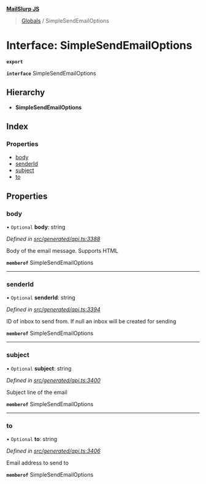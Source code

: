 **[MailSlurp JS](../README.md)**

> [Globals](../README.md) / SimpleSendEmailOptions

# Interface: SimpleSendEmailOptions

**`export`** 

**`interface`** SimpleSendEmailOptions

## Hierarchy

* **SimpleSendEmailOptions**

## Index

### Properties

* [body](simplesendemailoptions.md#body)
* [senderId](simplesendemailoptions.md#senderid)
* [subject](simplesendemailoptions.md#subject)
* [to](simplesendemailoptions.md#to)

## Properties

### body

• `Optional` **body**: string

*Defined in [src/generated/api.ts:3388](https://github.com/mailslurp/mailslurp-client/blob/359c034/src/generated/api.ts#L3388)*

Body of the email message. Supports HTML

**`memberof`** SimpleSendEmailOptions

___

### senderId

• `Optional` **senderId**: string

*Defined in [src/generated/api.ts:3394](https://github.com/mailslurp/mailslurp-client/blob/359c034/src/generated/api.ts#L3394)*

ID of inbox to send from. If null an inbox will be created for sending

**`memberof`** SimpleSendEmailOptions

___

### subject

• `Optional` **subject**: string

*Defined in [src/generated/api.ts:3400](https://github.com/mailslurp/mailslurp-client/blob/359c034/src/generated/api.ts#L3400)*

Subject line of the email

**`memberof`** SimpleSendEmailOptions

___

### to

• `Optional` **to**: string

*Defined in [src/generated/api.ts:3406](https://github.com/mailslurp/mailslurp-client/blob/359c034/src/generated/api.ts#L3406)*

Email address to send to

**`memberof`** SimpleSendEmailOptions
